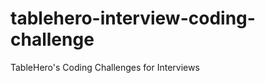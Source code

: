tablehero-interview-coding-challenge
====================================

TableHero's Coding Challenges for Interviews
